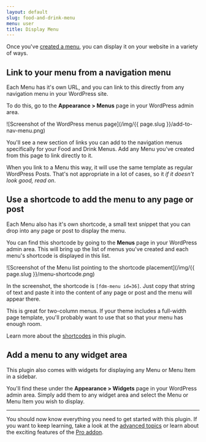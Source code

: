 ```yaml
---
layout: default
slug: food-and-drink-menu
menu: user
title: Display Menu
---
```

Once you've [created a menu](create-menu), you can display it on your website in a variety of ways.

## Link to your menu from a navigation menu

Each Menu has it's own URL, and you can link to this directly from any navigation menu in your WordPress site.

To do this, go to the **Appearance > Menus** page in your WordPress admin area.

![Screenshot of the WordPress menus page](/img/{{ page.slug }}/add-to-nav-menu.png)

You'll see a new section of links you can add to the navigation menus specifically for your Food and Drink Menus. Add any Menu you've created from this page to link directly to it.

When you link to a Menu this way, it will use the same template as regular WordPress Posts. That's not appropriate in a lot of cases, so it *if it doesn't look good, read on*.

## Use a shortcode to add the menu to any page or post

Each Menu also has it's own shortcode, a small text snippet that you can drop into any page or post to display the menu.

You can find this shortcode by going to the **Menus** page in your WordPress admin area. This will bring up the list of menus you've created and each menu's shortcode is displayed in this list.

![Screenshot of the Menu list pointing to the shortcode placement](/img/{{ page.slug }}/menu-shortcode.png)

In the screenshot, the shortcode is `[fdm-menu id=36]`. Just copy that string of text and paste it into the content of any page or post and the menu will appear there.

This is great for two-column menus. If your theme includes a full-width page template, you'll probably want to use that so that your menu has enough room.

Learn more about the [shortcodes](../advanced/shortcodes) in this plugin.

## Add a menu to any widget area

This plugin also comes with widgets for displaying any Menu or Menu Item in a sidebar.

You'll find these under the **Appearance > Widgets** page in your WordPress admin area. Simply add them to any widget area and select the Menu or Menu Item you wish to display.

---

You should now know everything you need to get started with this plugin. If you want to keep learning, take a look at the [advanced topics](../advanced) or learn about the exciting features of the [Pro addon](../pro).

